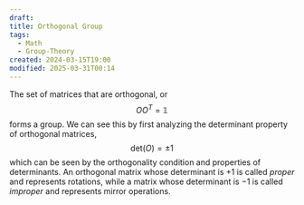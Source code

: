 ```yaml
---
draft: 
title: Orthogonal Group
tags:
  - Math
  - Group-Theory
created: 2024-03-15T19:00
modified: 2025-03-31T00:14
---
```

The set of matrices that are orthogonal, or 
$$
O O^T = \mathbb{1}
$$
forms a group. We can see this by first analyzing the determinant property of orthogonal matrices,
$$
\text{det}(O) = \pm 1
$$
which can be seen by the orthogonality condition and properties of determinants. An orthogonal matrix whose determinant is $+1$ is called _proper_ and represents rotations, while a matrix whose determinant is $-1$ is called _improper_ and represents mirror operations.  